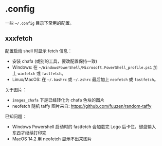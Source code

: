 # .config

一些 `~/.config` 目录下常用的配置。

## xxxfetch

配置启动 shell 时显示 fetch 信息：

- 安装 chafa (或别的工具，要改配置保持一致)
- Windows: 在 `~/WindowsPowerShell/Microsoft.PowerShell_profile.ps1` 加上 `winfetch` 或 `fastfetch`。
- Linux/MacOS: 在 `~/.bashrc` 或 `~/.zshrc` 最后加上 `neofetch` 或 `fastfetch`。

关于图片：

- `images_chafa` 下是已经转化为 chafa 色块的图片
- neofetch 随机 taffy 图片来自: https://github.com/fuuzen/random-taffy

已知问题：

- Windows Powershell 启动时的 fastfetch 会加载完 Logo 后卡住，键盘输入东西才继续打印完
- MacOS 14.2 用 neofetch 显示不出来图片
